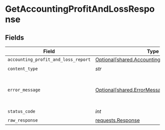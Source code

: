 # GetAccountingProfitAndLossResponse


## Fields

| Field                                                                                                  | Type                                                                                                   | Required                                                                                               | Description                                                                                            |
| ------------------------------------------------------------------------------------------------------ | ------------------------------------------------------------------------------------------------------ | ------------------------------------------------------------------------------------------------------ | ------------------------------------------------------------------------------------------------------ |
| `accounting_profit_and_loss_report`                                                                    | [Optional[shared.AccountingProfitAndLossReport]](../../models/shared/accountingprofitandlossreport.md) | :heavy_minus_sign:                                                                                     | Success                                                                                                |
| `content_type`                                                                                         | *str*                                                                                                  | :heavy_check_mark:                                                                                     | N/A                                                                                                    |
| `error_message`                                                                                        | [Optional[shared.ErrorMessage]](../../models/shared/errormessage.md)                                   | :heavy_minus_sign:                                                                                     | Your API request was not properly authorized.                                                          |
| `status_code`                                                                                          | *int*                                                                                                  | :heavy_check_mark:                                                                                     | N/A                                                                                                    |
| `raw_response`                                                                                         | [requests.Response](https://requests.readthedocs.io/en/latest/api/#requests.Response)                  | :heavy_minus_sign:                                                                                     | N/A                                                                                                    |